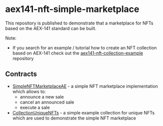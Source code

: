 # aex141-nft-simple-marketplace

This repository is published to demonstrate that a marketplace for NFTs based on the AEX-141 standard can be built.

Note:
- If you search for an example / tutorial how to create an NFT collection based on AEX-141 check out the [aex141-nft-collection-example](https://github.com/aeternity/aex141-nft-collection-example) repository

## Contracts
- [SimpleNFTMarketplaceAE](./contracts/SimpleNFTMarketplaceAE.aes) - a simple NFT marketplace implementation which allows to:
    - announce a new sale
    - cancel an announced sale
    - execute a sale
- [CollectionUniqueNFTs](./contracts/CollectionUniqueNFTs.aes) - a simple example collection for unique NFTs which are used to demonstrate the simple NFT marketplace